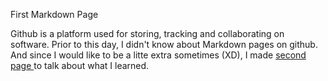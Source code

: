First Markdown Page

Github is a platform used for storing, tracking and collaborating on software. Prior to this day, I didn't know about Markdown pages on github. And since I would like to be a litte extra sometimes (XD), I made <html><a href="./learned.html"> second page </a></html> to talk about what I learned.
